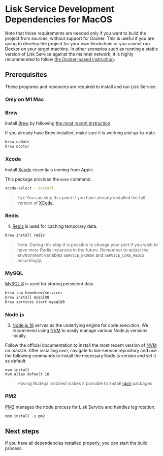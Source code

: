 # Lisk Service Development Dependencies for MacOS

Note that those requirements are needed only if you want to build the project from sources, without support for Docker. This is useful if you are going to develop the project for your own blockchain or you cannot run Docker on your target machine. In other scenarios such as running a stable version of Lisk Service against the mainnet network, it is highly recommended to follow [the Docker-based instruction](./prerequisites_docker_macos.md).

## Prerequisites

These programs and resources are required to install and run Lisk Service.

### Only on M1 Mac

### Brew

Install [Brew](https://brew.sh/) by following [the most recent instruction](https://brew.sh/).

If you already have Brew installed, make sure it is working and up-to-date.

```bash
brew update
brew doctor
```

### Xcode

Install [Xcode](https://developer.apple.com/xcode/) essentials coming from Apple.

This package provides the `make` command.

```bash
xcode-select --install
```

> Tip: You can skip this point if you have already installed the full version of [XCode](https://developer.apple.com/xcode/).

### Redis

4. [Redis](http://redis.io) is used for caching temporary data.

```bash
brew install redis
```

> Note: During this step it is possible to change your port if you wish to have more Redis instances in the future. Remember to adjust the environment variables `SERVICE_BROKER` and `SERVICE_CORE_REDIS` accordingly.


### MySQL

[MySQL 8](https://dev.mysql.com/downloads/mysql) is used for storing persistent data.

```bash
brew tap homebrew/services
brew install mysql@8
brew services start mysql@8
```

### Node.js

3. [Node.js 18](https://nodejs.org/) serves as the underlying engine for code execution. We recommend using [NVM](https://github.com/nvm-sh/nvm) to easily manage various Node.js versions locally.

Follow the official documentation to install the most recent version of [NVM](https://github.com/nvm-sh/nvm) on macOS.
After installing nvm, navigate to lisk-service repository and use the following commands to install the necessary Node.js version and set it as default:

```
nvm install
nvm alias default 18
```

> Having Node.js installed makes it possible to install [npm](https://www.npmjs.com/) packages.

### PM2

[PM2](https://github.com/Unitech/pm2) manages the node process for Lisk Service and handles log rotation.

```bash
npm install -g pm2
```

## Next steps

If you have all dependencies installed properly, you can start the build process.

